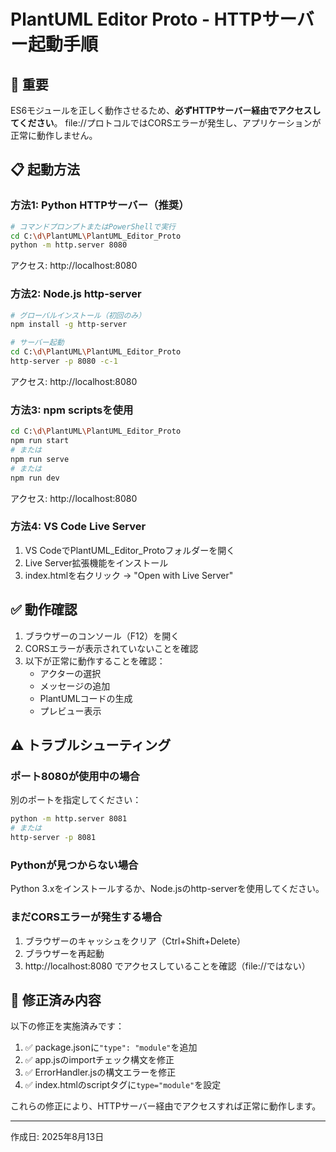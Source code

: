 # PlantUML Editor Proto - HTTPサーバー起動手順

## 🚨 重要
ES6モジュールを正しく動作させるため、**必ずHTTPサーバー経由でアクセスしてください**。
file://プロトコルではCORSエラーが発生し、アプリケーションが正常に動作しません。

## 📋 起動方法

### 方法1: Python HTTPサーバー（推奨）
```bash
# コマンドプロンプトまたはPowerShellで実行
cd C:\d\PlantUML\PlantUML_Editor_Proto
python -m http.server 8080
```

アクセス: http://localhost:8080

### 方法2: Node.js http-server
```bash
# グローバルインストール（初回のみ）
npm install -g http-server

# サーバー起動
cd C:\d\PlantUML\PlantUML_Editor_Proto
http-server -p 8080 -c-1
```

アクセス: http://localhost:8080

### 方法3: npm scriptsを使用
```bash
cd C:\d\PlantUML\PlantUML_Editor_Proto
npm run start
# または
npm run serve
# または
npm run dev
```

アクセス: http://localhost:8080

### 方法4: VS Code Live Server
1. VS CodeでPlantUML_Editor_Protoフォルダーを開く
2. Live Server拡張機能をインストール
3. index.htmlを右クリック → "Open with Live Server"

## ✅ 動作確認

1. ブラウザーのコンソール（F12）を開く
2. CORSエラーが表示されていないことを確認
3. 以下が正常に動作することを確認：
   - アクターの選択
   - メッセージの追加
   - PlantUMLコードの生成
   - プレビュー表示

## ⚠️ トラブルシューティング

### ポート8080が使用中の場合
別のポートを指定してください：
```bash
python -m http.server 8081
# または
http-server -p 8081
```

### Pythonが見つからない場合
Python 3.xをインストールするか、Node.jsのhttp-serverを使用してください。

### まだCORSエラーが発生する場合
1. ブラウザーのキャッシュをクリア（Ctrl+Shift+Delete）
2. ブラウザーを再起動
3. http://localhost:8080 でアクセスしていることを確認（file://ではない）

## 📝 修正済み内容

以下の修正を実施済みです：
1. ✅ package.jsonに`"type": "module"`を追加
2. ✅ app.jsのimportチェック構文を修正
3. ✅ ErrorHandler.jsの構文エラーを修正
4. ✅ index.htmlのscriptタグに`type="module"`を設定

これらの修正により、HTTPサーバー経由でアクセスすれば正常に動作します。

---
作成日: 2025年8月13日